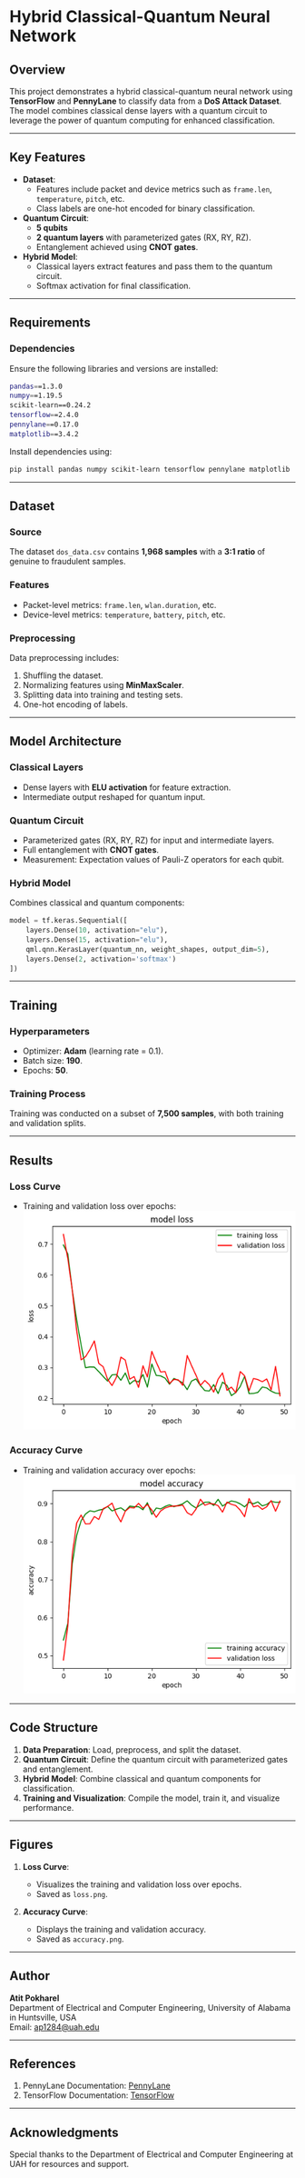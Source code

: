 # **Hybrid Classical-Quantum Neural Network**

## **Overview**
This project demonstrates a hybrid classical-quantum neural network using **TensorFlow** and **PennyLane** to classify data from a **DoS Attack Dataset**. The model combines classical dense layers with a quantum circuit to leverage the power of quantum computing for enhanced classification.

---

## **Key Features**
- **Dataset**:
  - Features include packet and device metrics such as `frame.len`, `temperature`, `pitch`, etc.
  - Class labels are one-hot encoded for binary classification.
- **Quantum Circuit**:
  - **5 qubits**
  - **2 quantum layers** with parameterized gates (RX, RY, RZ).
  - Entanglement achieved using **CNOT gates**.
- **Hybrid Model**:
  - Classical layers extract features and pass them to the quantum circuit.
  - Softmax activation for final classification.

---

## **Requirements**
### **Dependencies**
Ensure the following libraries and versions are installed:

```bash
pandas==1.3.0
numpy==1.19.5
scikit-learn==0.24.2
tensorflow==2.4.0
pennylane==0.17.0
matplotlib==3.4.2
```

Install dependencies using:
```bash
pip install pandas numpy scikit-learn tensorflow pennylane matplotlib
```

---

## **Dataset**
### **Source**
The dataset `dos_data.csv` contains **1,968 samples** with a **3:1 ratio** of genuine to fraudulent samples.

### **Features**
- Packet-level metrics: `frame.len`, `wlan.duration`, etc.
- Device-level metrics: `temperature`, `battery`, `pitch`, etc.

### **Preprocessing**
Data preprocessing includes:
1. Shuffling the dataset.
2. Normalizing features using **MinMaxScaler**.
3. Splitting data into training and testing sets.
4. One-hot encoding of labels.

---

## **Model Architecture**
### **Classical Layers**
- Dense layers with **ELU activation** for feature extraction.
- Intermediate output reshaped for quantum input.

### **Quantum Circuit**
- Parameterized gates (RX, RY, RZ) for input and intermediate layers.
- Full entanglement with **CNOT gates**.
- Measurement: Expectation values of Pauli-Z operators for each qubit.

### **Hybrid Model**
Combines classical and quantum components:
```python
model = tf.keras.Sequential([
    layers.Dense(10, activation="elu"),
    layers.Dense(15, activation="elu"),
    qml.qnn.KerasLayer(quantum_nn, weight_shapes, output_dim=5),
    layers.Dense(2, activation='softmax')
])
```

---

## **Training**
### **Hyperparameters**
- Optimizer: **Adam** (learning rate = 0.1).
- Batch size: **190**.
- Epochs: **50**.

### **Training Process**
Training was conducted on a subset of **7,500 samples**, with both training and validation splits.

---

## **Results**
### **Loss Curve**
- Training and validation loss over epochs:
  ![Training and Validation Loss](./Intrusion%20Detection%20with%20DoS%20attack/Figures/loss.png)

### **Accuracy Curve**
- Training and validation accuracy over epochs:
  ![Training and Validation Accuracy](./Hybrid%20QNN%20for%20IDS/Figures/acc.png)

---

## **Code Structure**
1. **Data Preparation**: Load, preprocess, and split the dataset.
2. **Quantum Circuit**: Define the quantum circuit with parameterized gates and entanglement.
3. **Hybrid Model**: Combine classical and quantum components for classification.
4. **Training and Visualization**: Compile the model, train it, and visualize performance.

---

## **Figures**
1. **Loss Curve**:
   - Visualizes the training and validation loss over epochs.
   - Saved as `loss.png`.

2. **Accuracy Curve**:
   - Displays the training and validation accuracy.
   - Saved as `accuracy.png`.

---

## **Author**
**Atit Pokharel**  
Department of Electrical and Computer Engineering, University of Alabama in Huntsville, USA  
Email: [ap1284@uah.edu](mailto:ap1284@uah.edu)

---

## **References**
1. PennyLane Documentation: [PennyLane](https://pennylane.ai/documentation.html)
2. TensorFlow Documentation: [TensorFlow](https://www.tensorflow.org/)

---

## **Acknowledgments**
Special thanks to the Department of Electrical and Computer Engineering at UAH for resources and support.
